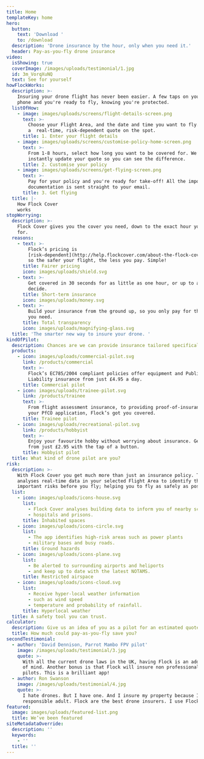 ```yaml
---
title: Home
templateKey: home
hero:
  button:
    text: 'Download '
    to: /download
  description: 'Drone insurance by the hour, only when you need it.'
  header: Pay-as-you-fly drone insurance
video:
  isShowing: true
  coverImage: /images/uploads/testimonial/1.jpg
  id: 3m_VorqXuNQ
  text: See for yourself
howFlockWorks:
  description: >-
    Insuring your drone flight has never been easier. A few taps on your mobile
    phone and you're ready to fly, knowing you're protected.
  listOfHow:
    - image: images/uploads/screens/flight-details-screen.png
      text: >-
        Choose your Flight Area, and the date and time you want to fly. Receive
        a  real-time, risk-dependent quote on the spot.
      title: 1. Enter your flight details
    - image: images/uploads/screens/customise-policy-home-screen.png
      text: >-
        From 1-8 hours, select how long you want to be covered for. We’ll
        instantly update your quote so you can see the difference.
      title: 2. Customise your policy
    - image: images/uploads/screens/get-flying-screen.png
      text: >-
        Pay for your policy and you're ready for take-off! All the important
        documentation is sent straight to your email.
      title: 3. Get flying
  title: |-
    How Flock Cover
    works
stopWorrying:
  description: >-
    Flock Cover gives you the cover you need, down to the exact hour you need it
    for.
  reasons:
    - text: >-
        Flock’s pricing is
        [risk-dependent](http://help.flockcover.com/about-the-flock-cover-app/how-does-flock-determine-my-policy-price);
        so the safer your flight, the less you pay. Simple!
      title: Fairer pricing
      icon: images/uploads/shield.svg
    - text: >-
        Get covered in 30 seconds for as little as one hour, or up to a day. You
        decide.
      title: Short-term insurance
      icon: images/uploads/money.svg
    - text: >-
        Build your insurance from the ground up, so you only pay for the cover
        you need.
      title: Total transparency
      icon: images/uploads/magnifying-glass.svg
  title: 'The smarter new way to insure your drone. '
kindOfPilot:
  description: Chances are we can provide insurance tailored specifically to you.
  products:
    - icon: images/uploads/commercial-pilot.svg
      link: /products/commercial
      text: >-
        Flock’s EC785/2004 compliant policies offer equipment and Public
        Liability insurance from just £4.95 a day.
      title: Commercial pilot
    - icon: images/uploads/trainee-pilot.svg
      link: /products/trainee
      text: >-
        From flight assessment insurance, to providing proof-of-insurance for
        your PfCO application, Flock’s got you covered.
      title: Trainee pilot
    - icon: images/uploads/recreational-pilot.svg
      link: /products/hobbyist
      text: >-
        Enjoy your favourite hobby without worrying about insurance. Get covered
        from just £2.95 with the tap of a button.
      title: Hobbyist pilot
  title: What kind of drone pilot are you?
risk:
  description: >-
    With Flock Cover you get much more than just an insurance policy. The app
    analyses real-time data in your selected Flight Area to identify the
    important risks before you fly; helping you to fly as safely as possible.
  list:
    - icon: images/uploads/icons-house.svg
      list:
        - Flock Cover analyses building data to inform you of nearby schools
        - hospitals and prisons.
      title: Inhabited spaces
    - icon: images/uploads/icons-circle.svg
      list:
        - The app identifies high-risk areas such as power plants
        - military bases and busy roads.
      title: Ground hazards
    - icon: images/uploads/icons-plane.svg
      list:
        - Be alerted to surrounding airports and heliports
        - and keep up to date with the latest NOTAMS.
      title: Restricted airspace
    - icon: images/uploads/icons-cloud.svg
      list:
        - Receive hyper-local weather information
        - such as wind speed
        - temperature and probability of rainfall.
      title: Hyperlocal weather
  title: A safety tool you can trust.
calculator:
  description: Give us an idea of you as a pilot for an estimated quote.
  title: How much could pay-as-you-fly save you?
secondTestimonial:
  - author: 'David Dennison, Parrot Mambo FPV pilot'
    image: /images/uploads/testimonial/3.jpg
    quote: >-
      With all the current drone laws in the UK, having Flock is an added peace
      of mind. Another bonus is that Flock will insure non professional drone
      pilots. This is a brilliant app!
  - author: Ron Swanson
    image: /images/uploads/testimonial/4.jpg
    quote: >-
      I hate drones. But I have one. And I insure my property because I'm a
      responsible adult. Flock are the best drone insurers. I use Flock.
featured:
  image: images/uploads/featured-list.png
  title: We’ve been featured
siteMetadataOverride:
  description: ''
  keywords:
    - ''
  title: ''
---
```

